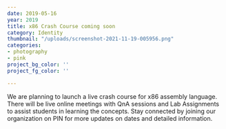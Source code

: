 ```yaml
---
date: 2019-05-16
year: 2019
title: x86 Crash Course coming soon
category: Identity
thumbnail: "/uploads/screenshot-2021-11-19-005956.png"
categories:
- photography
- pink
project_bg_color: ''
project_fg_color: ''

---
```

We are planning to launch a live crash course for x86 assembly language. There will be live online meetings with QnA sessions and Lab Assignments to assist students in learning the concepts. Stay connected by joining our organization on PIN for more updates on dates and detailed information.